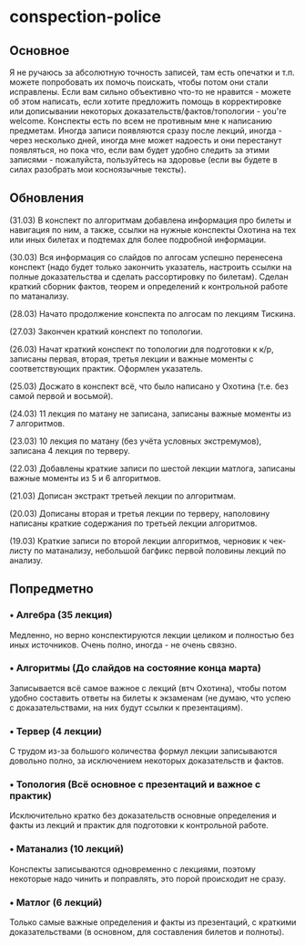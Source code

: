 # conspection-police

## Основное

Я не ручаюсь за абсолютную точность записей, там есть опечатки и т.п. можете попробовать их помочь поискать,
чтобы потом они стали исправлены. Если вам сильно объективно что-то не нравится - можете об этом написать, если хотите предложить помощь в корректировке или дописывании некоторых доказательств/фактов/топологии - you're welcome. 
Конспекты есть по всем не противным мне к написанию предметам. Иногда записи
появляются сразу после лекций, иногда - через несколько дней, иногда мне может надоесть и они перестанут 
появляться, но пока что, если вам будет удобно следить за этими записями - пожалуйста, пользуйтесь на здоровье
(если вы будете в силах разобрать мои косноязычные тексты).

## Обновления

(31.03) В конспект по алгоритмам добавлена информация про билеты и навигация по ним, а также, ссылки на нужные конспекты Охотина на тех или иных билетах и подтемах для более подробной информации.

(30.03) Вся информация со слайдов по алгосам успешно перенесена конспект (надо будет только закончить указатель, настроить ссылки на полные доказательства и сделать рассортировку по билетам). Сделан краткий сборник фактов, теорем и определений к контрольной работе по матанализу. 

(28.03) Начато продолжение конспекта по алгосам по лекциям Тискина.

(27.03) Закончен краткий конспект по топологии.

(26.03) Начат краткий конспект по топологии для подготовки к к/р, записаны первая, вторая, третья лекции и важные моменты с соответствующих практик. Оформлен указатель.

(25.03) Досжато в конспект всё, что было написано у Охотина (т.е. без самой первой и восьмой).

(24.03) 11 лекция по матану не записана, записаны важные моменты из 7 алгоритмов.

(23.03) 10 лекция по матану (без учёта условных экстремумов), записана 4 лекция по терверу.

(22.03) Добавлены краткие записи по шестой лекции матлога, записаны важные моменты из 5 и 6 алгоритмов.

(21.03) Дописан экстракт третьей лекции по алгоритмам. 

(20.03) Дописаны вторая и третья лекции по терверу, наполовину написаны краткие содержания по третьей лекции алгоритмов.

(19.03) Краткие записи по второй лекции алгоритмов, черновик к чек-листу по матанализу, небольшой багфикс первой половины лекций по анализу.

## Попредметно

### • Алгебра (35 лекция)

Медленно, но верно конспектируются лекции целиком и полностью без иных источников. Очень полно, иногда - не очень связно.

### • Алгоритмы (До слайдов на состояние конца марта)

Записывается всё самое важное с лекций (втч Охотина), чтобы потом удобно составить ответы на билеты к экзаменам (не думаю, что успею с доказательствами, на них будут ссылки к презентациям).

### • Тервер (4 лекции)

С трудом из-за большого количества формул лекции записываются довольно полно, за исключением некоторых доказательств и фактов.

### • Топология (Всё основное с презентаций и важное с практик)

Исключительно кратко без доказательств основные определения и факты из лекций и практик для подготовки к контрольной работе.

### • Матанализ (10 лекций)

Конспекты записываются одновременно с лекциями, поэтому некоторые надо чинить и поправлять, это порой происходит не сразу.

### • Матлог (6 лекций)

Только самые важные определения и факты из презентаций, с краткими доказательствами (в основном, для составления билетов и полноты).
